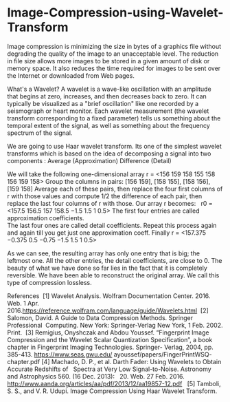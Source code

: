 # Image-Compression-using-Wavelet-Transform
Image compression is minimizing the size in bytes of a graphics file without degrading the quality of the image to an unacceptable level.
The reduction in file size allows more images to be stored in a given amount of disk or memory space.
It also reduces the time required for images to be sent over the Internet or downloaded from Web pages.

What's a Wavelet?
A wavelet is a wave-like oscillation with an amplitude that begins at zero, increases, and then decreases back to zero. It can typically be visualized as a "brief oscillation" like one recorded by a seismograph or heart monitor.
Each wavelet measurement (the wavelet transform corresponding to a fixed parameter) tells us something about the temporal extent of the signal, as well as something about the frequency spectrum of the signal. 

We are going to use Haar wavelet transform.
 	Its one of the simplest wavelet transforms 
	which is based on the idea of decomposing a 
	signal into two components :
		Average (Approximation)
		Difference (Detail)

We will take the following one-dimensional array 
	r =      <156   159   158   155   158   156   159   158>
Group the columns in pairs:  [156 159], [158 155], [158 156], [159 158]
Average  each  of  these  pairs,  then  replace  the  four  first  columns  of  r  with  those values and compute 1/2  the difference of each pair, then replace the last four columns of r with those.  Our array r becomes:
 	r0  =  <157.5   156.5   157   158.5   −1.5   1.5   1   0.5>
The first four entries are called approximation coefficients.  
The last four ones are called detail coefficients.
Repeat this process again and again till you get just one approximation coeff. 
Finally r =  <157.375   −0.375   0.5   −0.75   −1.5   1.5   1   0.5>

As we can see,  the resulting  array has only one entry that is big;  the leftmost one.  All the other entries, the detail coefficients, are close to 0.  The beauty of what we have done so far lies in the fact that it is completely reversible.
We  have  been  able  to  reconstruct  the  original  array.   We  call  this  type  of  compression lossless.





References
 [1]  Wavelet Analysis. Wolfram Documentation Center. 2016. Web. 1 Apr. 
        2016.https://reference.wolfram.com/language/guide/Wavelets.html
 [2]  Salomon, David. A Guide to Data Compression Methods. Springer Professional
 Computing. New York:  Springer-Verlag New York, 1 Feb. 2002. Print.
 [3]  Remigius, Onyshczak and Abdou Youssef. “Fingerprint Image Compression and the Wavelet 
       Scalar Quantization Specification”, a book chapter in Fingerprint Imaging Technologies. Springer-         	Verlag, 2004, pp. 385-413.
         https://www.seas.gwu.edu/ ayoussef/papers/FingerPrintWSQ- chapter.pdf
[4]  Machado, D. P., et al. Darth Fader:  Using Wavelets to Obtain Accurate Redshifts of
       Spectra at Very Low Signal-to-Noise. Astronomy and Astrophysics 560. (16 Dec. 2013):
       20. Web. 27 Feb. 2016.
        http://www.aanda.org/articles/aa/pdf/2013/12/aa19857-12.pdf
 
[5]  Tamboli, S. S., and V. R. Udupi. Image Compression Using Haar Wavelet Transform.

